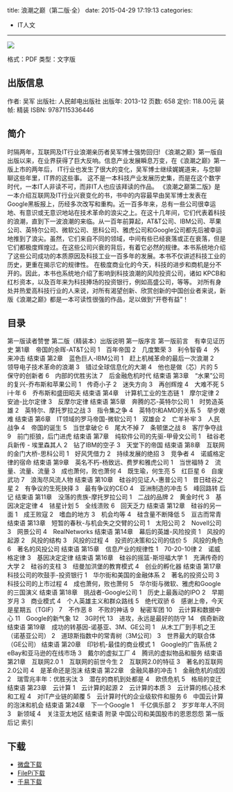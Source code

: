 title: 浪潮之巅（第二版·全）
date: 2015-04-29 17:19:13
categories:
  - IT人文
---

![](http://img3.douban.com/lpic/s27876291.jpg)

格式：PDF
类型：文字版

<!--more-->

## 出版信息 ##

作者: 吴军 
出版社: 人民邮电出版社
出版年: 2013-12
页数: 658
定价: 118.00元
装帧: 精装
ISBN: 9787115336446

## 简介 ##

时隔两年，互联网及IT行业浪潮亲历者吴军博士强势回归!
《浪潮之巅》第一版自出版以来，在业界获得了巨大反响。信息产业发展瞬息万变，在《浪潮之巅》第一版上市的两年后， IT行业也发生了很大的变化，吴军博士继续娓娓道来，与您聊聊这些年里，IT界的这些事。
这不是一本科技产业发展历史集，而是在这个数字时代，一本IT人非读不可，而非IT人也应该拜读的作品。
《浪潮之巅第二版》是一本介绍互联网及IT行业兴衰变化的书，书中的内容最早由吴军博士发表在Google黑板报上，历经多次改写和重构。近一百多年来，总有一些公司很幸运地、有意识或无意识地站在技术革命的浪尖之上。在这十几年间，它们代表着科技的浪潮，直到下一波浪潮的来临。从一百年前算起，AT&T公司、IBM公司、苹果公司、英特尔公司、微软公司、思科公司、雅虎公司和Google公司都先后被幸运地推到了浪尖。虽然，它们来自不同的领域，中间有些已经衰落或正在衰落，但是它们都极度辉煌过。在这些公司兴衰的背后，有着它必然的规律。本书系统地介绍了这些公司成功的本质原因及科技工业一百多年的发展。本书不仅讲述科技工业的历史，更重在揭示它的规律性。
在极度商业化的今天，科技的进步和商机是分不开的。因此，本书也系统地介绍了影响到科技浪潮的风险投资公司，诸如 KPCB和红杉资本，以及百年来为科技捧场的投资银行，例如高盛公司，等等。
对所有身处并热爱高科技行业的人来说，对所有渴望创新、欣赏创新的中国创业者来说，新版《浪潮之巅》都是一本可读性很强的作品，足以做到“开卷有益”！

## 目录 ##

第一版读者赞誉
第二版（精装本）出版说明
第一版序言
第一版前言　有幸见证历史
第1章　帝国的余晖-AT&T公司
1　百年帝国
2　几度繁荣
3　利令智昏
4　外来冲击
结束语
第2章　蓝色巨人-IBM公司
1　赶上机械革命的最后一次浪潮
2　领导电子技术革命的浪潮
3　错过全球信息化的大潮
4　他也是做（芯）片的
5　保守的创新者
6　内部的优胜劣汰
7　后金融危机时代
结束语
第3章　“水果”公司的复兴-乔布斯和苹果公司
1　传奇小子
2　迷失方向
3　再创辉煌
4　大难不死
5　i十年
6　乔布斯和盛田昭夫
结束语
第4章　计算机工业的生态链
1　摩尔定律
2　安迪-比尔定律
3　反摩尔定律
结束语
第5章　奔腾的芯-英特尔公司
1　时势造英雄
2　英特尔、摩托罗拉之战
3　指令集之争
4　英特尔和AMD的关系
5　举步艰难
结束语
第6章　IT领域的罗马帝国-微软公司
1　双雄会
2　亡羊补牢
3　人民战争
4　帝国的诞生
5　当世拿破仑
6　尾大不掉
7　条顿堡之战
8　客厅争夺战
9　前门拒狼，后门进虎
结束语
第7章　纯软件公司的先驱-甲骨文公司
1　硅谷老兵新传 - 埃里森其人
2　钻了IBM的空子
3　天堂下的帝国
结束语
第8章　互联网的金门大桥-思科公司
1　好风凭借力
2　持续发展的绝招
3　竞争者
4　诺威格定律的宿命
结束语
第9章　英名不朽-杨致远、费罗和雅虎公司
1　当世福特
2　流量、流量、流量
3　成也萧何，败也萧何
4　既生瑜，何生亮
5　红巨星
6　自废武功
7　浪淘尽风流人物
结束语
第10章　硅谷的见证人-惠普公司
1　昔日硅谷之星
2　有争议的生死抉择
3　最有争议的CEO
4　亚洲制造的冲击
5　峰回路转
后记
结束语
第11章　没落的贵族-摩托罗拉公司
1　二战的品牌
2　黄金时代
3　基因决定定律
4　铱星计划
5　全线溃败
6　回天乏力
结束语
第12章　硅谷的另一面
1　成王败寇
2　嗜血的地方
3　机会均等
4　硅含量不断降低
5　亘古而常青
结束语
第13章　短暂的春秋-与机会失之交臂的公司
1　太阳公司
2　Novell公司
3　网景公司
4　RealNetworks
结束语
第14章　幕后的英雄-风险投资
1　风投的起源
2　风投的结构
3　风投的过程
4　投资的决策和公司的估价
5　风投的角色
6　著名的风投公司
结束语
第15章　信息产业的规律性
1　70-20-10律
2　诺威格定律
3　基因决定定律
结束语
第16章　硅谷的摇篮-斯坦福大学
1　充满传奇的大学
2　硅谷的支柱
3　纽曼加洪堡的教育模式
4　创业的孵化器
结束语
第17章　科技公司的吹鼓手-投资银行
1　华尔街和美国的金融体系
2　著名的投资公司
3　科技公司的上市过程
4　成也萧何，败也萧何
5　华尔街与微软、雅虎和Google的三国演义
结束语
第18章　挑战者-Google公司
1　历史上最轰动的IPO
2　早期岁月
3　商业模式
4　个人英雄主义和群众路线
5　绝代双骄
6　感谢上帝，今天是星期五（TGIF）
7　不作恶
8　不败的神话
9　秘密军团
10　云计算和数据中心
11　Google的新气象
12　3G时代
13　进攻，永远是最好的防守
14　佩奇新政
结束语
第19章　成功的转基因-诺基亚、3M、GE公司
1　从木工厂到手机之王（诺基亚公司）
2　道琼斯指数中的常青树（3M公司）
3　世界最大的联合体（GE公司）
结束语
第20章　印钞机-最佳的商业模式
1　Google的广告系统
2　eBay和亚马逊的在线市场
3　戴尔的虚拟工厂
4　腾讯的虚拟物品和服务
结束语
第21章　互联网2.0
1　互联网的前世今生
2　互联网2.0的特征
3　著名的互联网2.0公司
4　是革命还是泡沫
结束语
第22章　金融风暴的冲击
1　金融危机的成因
2　瑞雪兆丰年：优胜劣汰
3　潜在的商机到处都是
4　欧债危机
5　格局的变迁
结束语
第23章　云计算
1　云计算的起源
2　云计算的本质
3　云计算的核心技术和工程
4　对IT产业链的颠覆
5　云计算时代的企业级软件和服务
6　中国云计算的泡沫和机会
结束语
第24章　下一个Google
1　千亿俱乐部
2　岁岁年年人不同
3　新领域
4　关注亚太地区
结束语
附录 中国公司和美国股市的恩恩怨怨
第一版后记
索引

## 下载 ##

+ [微盘下载](http://vdisk.weibo.com/s/aADaW4YRFAy3b)
+ [FilePi下载](http://filepi.com/i/1rBMIfL)
+ [千易下载](http://1000eb.com/1dsg9)

<!-- 1e
* [百度云下载](http://pan.baidu.com/s/1o6Fmvqi)
* [微盘下载](http://vdisk.weibo.com/s/aADaW4YROTBa9)
* [MEGA下载](https://mega.co.nz/#!KN1Ena7B!B3agPnBpu5AuvWa5X_yExlT7-jdvtj-khe3GaQy6TbA)
-->